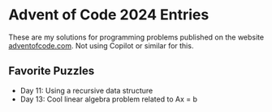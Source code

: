 # Advent of Code 2024 Entries
These are my solutions for programming problems published on the website [adventofcode.com](https://adventofcode.com/2024/).
Not using Copilot or similar for this.

## Favorite Puzzles
- Day 11:  Using a recursive data structure
- Day 13:  Cool linear algebra problem related to Ax = b